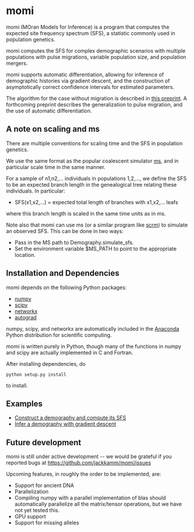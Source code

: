 # momi

momi (MOran Models for Inference) is a program that computes
the expected site frequency spectrum (SFS), a statistic commonly used
in population genetics.

momi computes the SFS for complex demographic scenarios with
multiple populations with pulse migrations, variable population size,
and population mergers.

momi supports automatic differentiation, allowing for inference of demographic
histories via gradient descent, and the construction of asymptotically
correct confidence intervals for estimated parameters.

The algorithm for the case without migration is described in
[this preprint](http://arxiv.org/abs/1503.01133).
A forthcoming preprint describes the generalization to pulse migration,
and the use of automatic differentiation.

## A note on scaling and ms

There are multiple conventions for scaling time and the SFS
in population genetics.

We use the same format as the popular coalescent
simulator [ms](http://home.uchicago.edu/rhudson1/source/mksamples.html),
and in particular scale time in the same manner. 

For a sample of n1,n2,... individuals in populations 1,2,...,
we define the SFS to be an expected branch length in the genealogical
tree relating these individuals. In particular:
* SFS(x1,x2,...) = expected total length of branches with x1,x2,... leafs

where this branch length is scaled in the same time units as in ms.

Note also that momi can use ms (or a similar program like [scrm](https://github.com/scrm/scrm))
to simulate an observed SFS. This can be done in two ways:
* Pass in the MS path to Demography.simulate_sfs.
* Set the environment variable $MS_PATH to point to the appropriate location.

## Installation and Dependencies

momi depends on the following Python packages:
* [numpy](http://www.numpy.org/)
* [scipy](http://www.scipy.org/)
* [networkx](https://networkx.github.io/)
* [autograd](https://github.com/HIPS/autograd)

numpy, scipy, and networkx are automatically included in the
[Anaconda](https://store.continuum.io/cshop/anaconda/) Python
distribution for scientific computing.

momi is written purely in Python, though many of the functions
in numpy and scipy are actually implemented in C and Fortran.

After installing dependencies, do
```
python setup.py install
```
to install.

## Examples

* [Construct a demography and compute its SFS](examples/example_sfs.py)
* [Infer a demography with gradient descent](examples/example_inference.py)

## Future development

momi is still under active development -- we would be grateful if you
reported bugs at https://github.com/jackkamm/momi/issues

Upcoming features, in roughly the order to be implemented, are:
* Support for ancient DNA
* Parallelization 
 * Compiling numpy with a parallel implementation of blas should automatically parallelize all the matrix/tensor operations, but we have not yet tested this.
* GPU support
* Support for missing alleles

